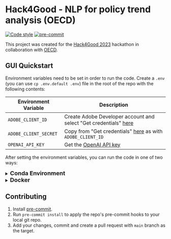 # Hack4Good - NLP for policy trend analysis (OECD)

[![Code style](https://img.shields.io/badge/code%20style-black-000000.svg)](pyproject.toml)
[![pre-commit](https://img.shields.io/badge/pre--commit-enabled-brightgreen?logo=pre-commit)](.pre-commit-config.yaml)

This project was created for the [Hack4Good 2023](https://www.analytics-club.org/hack4good) hackathon in collaboration with [OECD](https://www.oecd.org/switzerland/).

## GUI Quickstart

Environment variables need to be set in order to run the code.
Create a `.env` (you can use `cp .env.default .env`) file in the root of the repo with the following contents:

| Environment Variable | Description |
| --- | --- |
| `ADOBE_CLIENT_ID` | Create Adobe Developer account and select "Get credentials" [here](https://developer.adobe.com/document-services/docs/overview/pdf-extract-api/) |
| `ADOBE_CLIENT_SECRET` | Copy from "Get credentials" [here](https://developer.adobe.com/document-services/docs/overview/pdf-extract-api/) as with `ADOBE_CLIENT_ID` |
| `OPENAI_API_KEY` | Get the [OpenAI API key](https://help.openai.com/en/articles/4936850-where-do-i-find-my-api-key) |

After setting the environment variables, you can run the code in one of two ways:

<details>
<summary><b><font size="+1">Conda Environment</font></b></summary>

1. Create a [conda](https://conda.io/projects/conda/en/latest/user-guide/install/index.html) environment with the required dependencies:

To **create** a conda environment after cloning the repo:
```
# from the root of the repo
conda env create -f environment.yml
# to activate the environment
conda activate hack4good
# to deactivate the environment (when you're done)
conda deactivate
```

(Optional) To **update** the conda environment after pulling latest changes:
```
conda activate hack4good
conda env update -f environment.yml --prune
```

(Optional) To **remove** the conda environment:
```
conda deactivate
conda env remove -n hack4good
```

2. Run the streamlit app
```
python -m streamlit run app/main.py
```
</details>

<details>
<summary><b><font size="+1">Docker</font></b></summary>

1. Pull (or build) the docker image

To **pull** the latest docker image:
```
docker pull ghc
```
</details>

## Contributing
1. Install [pre-commit](https://pre-commit.com/#installation).
2. Run `pre-commit install` to apply the repo's pre-commit hooks to your local git repo.
3. Add your changes, commit and create a pull request with `main` branch as the target.
